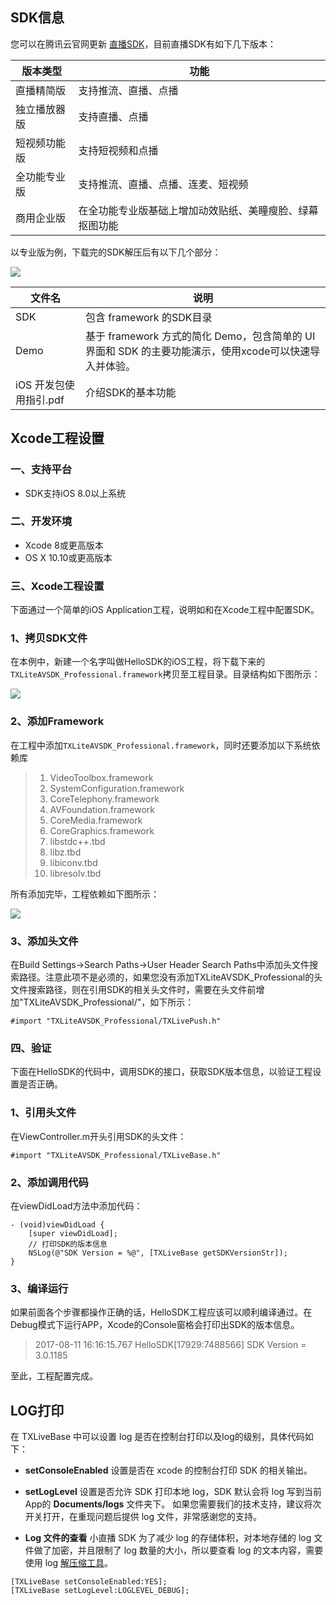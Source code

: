## SDK信息

您可以在腾讯云官网更新 [直播SDK](https://www.qcloud.com/document/product/454/7873)，目前直播SDK有如下几下版本：

| 版本类型   | 功能                           |
| ------ | ---------------------------- |
| 直播精简版  | 支持推流、直播、点播                   |
| 独立播放器版 | 支持直播、点播                      |
| 短视频功能版 | 支持短视频和点播                     |
| 全功能专业版 | 支持推流、直播、点播、连麦、短视频            |
| 商用企业版  | 在全功能专业版基础上增加动效贴纸、美瞳瘦脸、绿幕抠图功能 |

以专业版为例，下载完的SDK解压后有以下几个部分：

![](//mc.qcloudimg.com/static/img/5ef04a5e101beea834813e58fc5115ec/androidzippkg.png)

| 文件名 | 说明 | 
|---------|---------|
| SDK | 包含 framework 的SDK目录| 
| Demo | 基于 framework 方式的简化 Demo，包含简单的 UI 界面和 SDK 的主要功能演示，使用xcode可以快速导入并体验。|
| iOS 开发包使用指引.pdf | 介绍SDK的基本功能 |

## Xcode工程设置

### 一、支持平台

+ SDK支持iOS 8.0以上系统

### 二、开发环境

+ Xcode 8或更高版本
+ OS X 10.10或更高版本

### 三、Xcode工程设置

下面通过一个简单的iOS Application工程，说明如和在Xcode工程中配置SDK。

### 1、拷贝SDK文件

在本例中，新建一个名字叫做HelloSDK的iOS工程，将下载下来的`TXLiteAVSDK_Professional.framework`拷贝至工程目录。目录结构如下图所示：

![](//mc.qcloudimg.com/static/img/d2b95540742662c006039adabb44188a/RTX20170811-210804.png)

### 2、添加Framework

在工程中添加`TXLiteAVSDK_Professional.framework`，同时还要添加以下系统依赖库

> 1. VideoToolbox.framework
> 2. SystemConfiguration.framework
> 3. CoreTelephony.framework
> 4. AVFoundation.framework
> 5. CoreMedia.framework
> 6. CoreGraphics.framework
> 7. libstdc++.tbd
> 8. libz.tbd
> 9. libiconv.tbd
> 10. libresolv.tbd

所有添加完毕，工程依赖如下图所示：

![](//mc.qcloudimg.com/static/img/0e012a7ab67e833eb33aec1e02f5d86b/image.jpg)

### 3、添加头文件
在Build Settings->Search Paths->User Header Search Paths中添加头文件搜索路径。注意此项不是必须的，如果您没有添加TXLiteAVSDK_Professional的头文件搜索路径，则在引用SDK的相关头文件时，需要在头文件前增加"TXLiteAVSDK_Professional/"，如下所示：
```
#import "TXLiteAVSDK_Professional/TXLivePush.h"
```

### 四、验证

下面在HelloSDK的代码中，调用SDK的接口，获取SDK版本信息，以验证工程设置是否正确。

### 1、引用头文件

在ViewController.m开头引用SDK的头文件：

```
#import "TXLiteAVSDK_Professional/TXLiveBase.h"
```

### 2、添加调用代码

在viewDidLoad方法中添加代码：

```
- (void)viewDidLoad {
    [super viewDidLoad];
    // 打印SDK的版本信息
    NSLog(@"SDK Version = %@", [TXLiveBase getSDKVersionStr]);
}
```

### 3、编译运行

如果前面各个步骤都操作正确的话，HelloSDK工程应该可以顺利编译通过。在Debug模式下运行APP，Xcode的Console窗格会打印出SDK的版本信息。

> 2017-08-11 16:16:15.767 HelloSDK[17929:7488566] SDK Version = 3.0.1185

至此，工程配置完成。

## LOG打印
在  TXLiveBase 中可以设置 log 是否在控制台打印以及log的级别，具体代码如下：
- **setConsoleEnabled**
设置是否在 xcode 的控制台打印 SDK 的相关输出。

- **setLogLevel**
设置是否允许 SDK 打印本地 log，SDK 默认会将 log 写到当前App的 **Documents/logs** 文件夹下。
如果您需要我们的技术支持，建议将次开关打开，在重现问题后提供 log 文件，非常感谢您的支持。

- **Log 文件的查看**
小直播 SDK 为了减少 log 的存储体积，对本地存储的 log 文件做了加密，并且限制了 log 数量的大小，所以要查看 log 的文本内容，需要使用 log [解压缩工具](http://dldir1.qq.com/hudongzhibo/log_tool/decode_mars_log_file.py)。

```
[TXLiveBase setConsoleEnabled:YES];
[TXLiveBase setLogLevel:LOGLEVEL_DEBUG];
```

